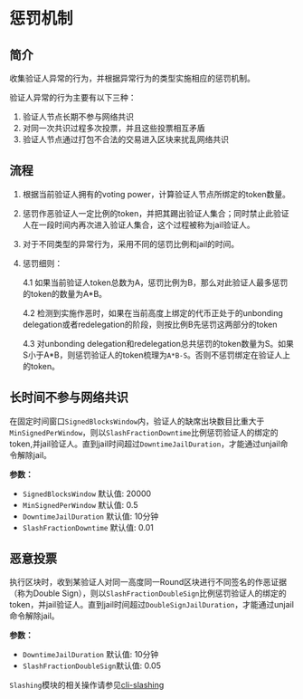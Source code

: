 # 惩罚机制

## 简介

收集验证人异常的行为，并根据异常行为的类型实施相应的惩罚机制。

验证人异常的行为主要有以下三种：

1. 验证人节点长期不参与网络共识
2. 对同一次共识过程多次投票，并且这些投票相互矛盾
3. 验证人节点通过打包不合法的交易进入区块来扰乱网络共识

## 流程

1. 根据当前验证人拥有的voting power，计算验证人节点所绑定的token数量。
2. 惩罚作恶验证人一定比例的token，并把其踢出验证人集合；同时禁止此验证人在一段时间内再次进入验证人集合，这个过程被称为jail验证人。
3. 对于不同类型的异常行为，采用不同的惩罚比例和jail的时间。
4. 惩罚细则：

   4.1 如果当前验证人token总数为A，惩罚比例为B，那么对此验证人最多惩罚的token的数量为A*B。

   4.2 检测到实施作恶时，如果在当前高度上绑定的代币正处于的unbonding delegation或者redelegation的阶段，则按比例B先惩罚这两部分的token

   4.3 对unbonding delegation和redelegation总共惩罚的token数量为S。如果S小于A*B，则惩罚验证人的token梳理为`A*B-S`。否则不惩罚绑定在验证人上的token。

## 长时间不参与网络共识

在固定时间窗口`SignedBlocksWindow`内，验证人的缺席出块数目比重大于`MinSignedPerWindow`，则以`SlashFractionDowntime`比例惩罚验证人的绑定的token,并jail验证人。直到jail时间超过`DowntimeJailDuration`，才能通过unjail命令解除jail。

**参数：**

* `SignedBlocksWindow` 默认值: 20000
* `MinSignedPerWindow` 默认值: 0.5
* `DowntimeJailDuration` 默认值: 10分钟
* `SlashFractionDowntime` 默认值: 0.01

## 恶意投票

执行区块时，收到某验证人对同一高度同一Round区块进行不同签名的作恶证据（称为Double Sign），则以`SlashFractionDoubleSign`比例惩罚验证人的绑定的token，并jail验证人。直到jail时间超过`DoubleSignJailDuration`，才能通过unjail命令解除jail。

**参数：**

* `DowntimeJailDuration` 默认值: 10分钟
* `SlashFractionDoubleSign`默认值: 0.05

`Slashing`模块的相关操作请参见[cli-slashing](../cli-client/slashing.md)
